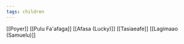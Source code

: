 ```yaml
---
tags: children
---
```


[[Poyer]]
[[Pulu Fa'afaga]]
[[Afasa (Lucky)]]
[[Tasiaeafe]]
[[Lagimaao (Samuelu)]]


